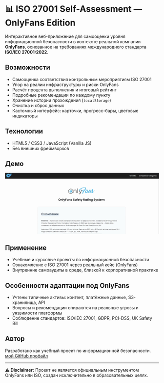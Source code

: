 # 📊 ISO 27001 Self-Assessment — OnlyFans Edition

Интерактивное веб-приложение для самооценки уровня информационной безопасности в контексте реальной компании **OnlyFans**, основанное на требованиях международного стандарта **ISO/IEC 27001:2022**.

## Возможности

- Самооценка соответствия контрольным мероприятиям ISO 27001
- Упор на реалии инфраструктуры и риски OnlyFans
- Расчёт процента выполнения и итоговый рейтинг
- Подробные рекомендации по каждому пункту
- Хранение истории прохождения (`localStorage`)
- Очистка и сброс данных
- Кастомный интерфейс: карточки, прогресс-бары, цветовые индикаторы

## Технологии

- HTML5 / CSS3 / JavaScript (Vanilla JS)
- Без внешних фреймворков

## Демо

[![Смотреть демо-видео](./MP4/preview.jpg)](./MP4/ISO_CyberSecurity.mp4)

## Применение

- Учебные и курсовые проекты по информационной безопасности
- Ознакомление с ISO 27001 через реальный кейс (OnlyFans)
- Внутренние самоаудиты в среде, близкой к корпоративной практике


## Особенности адаптации под OnlyFans

- Учтены типичные активы: контент, платёжные данные, S3-хранилища, API
- Вопросы и рекомендации опираются на реальные угрозы и уязвимости платформы
- Соблюдение стандартов: ISO/IEC 27001, GDPR, PCI-DSS, UK Safety Bill

## Автор

Разработано как учебный проект по информационной безопасности.   
[мой GitHub профайл](https://github.com/CozlovschiNichita)

---

**⚠️ Disclaimer:** Проект не является официальным инструментом OnlyFans или ISO, создан исключительно в образовательных целях.
